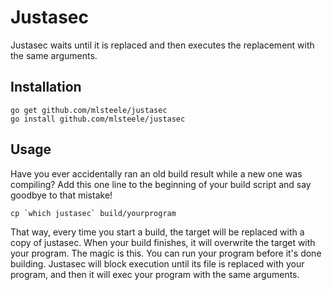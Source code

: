 # Justasec

Justasec waits until it is replaced and then executes the replacement with the same arguments.

## Installation

```shell
go get github.com/mlsteele/justasec
go install github.com/mlsteele/justasec
```

## Usage

Have you ever accidentally ran an old build result while a new one was compiling? Add this one line to the beginning of your build script and say goodbye to that mistake!

```shell
cp `which justasec` build/yourprogram
```

That way, every time you start a build, the target will be replaced with a copy of justasec. When your build finishes, it will overwrite the target with your program. The magic is this. You can run your program before it's done building. Justasec will block execution until its file is replaced with your program, and then it will exec your program with the same arguments.
